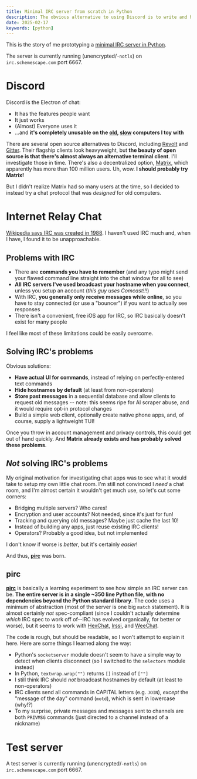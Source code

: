 ```yaml
---
title: Minimal IRC server from scratch in Python
description: The obvious alternative to using Discord is to write and host my own IRC server!
date: 2025-02-17
keywords: [python]
---
```

This is the story of me prototyping a [minimal IRC server in Python](https://github.com/jaredkrinke/pirc).

The server is currently running (unencrypted/`-notls`) on `irc.schemescape.com` port 6667.

# Discord
Discord is the Electron of chat:

* It has the features people want
* It just works
* (Almost) Everyone uses it
* ...and **it's completely unusable on the [old](../programming-languages/minimal-dev-env-4.md), [slow](../programming-languages/minimal-dev-env-3.md) computers I toy with**

There are several open source alternatives to Discord, including [Revolt](https://revolt.chat/) and [Gitter](https://gitter.im/). Their flagship clients look heavyweight, but **the beauty of open source is that there's almost always an alternative terminal client**. I'll investigate those in time. There's also a decentralized option, [Matrix](https://matrix.org/), which apparently has more than 100 million users. Uh, wow. **I should probably try Matrix!**

But I didn't realize Matrix had so many users at the time, so I decided to instead try a chat protocol that was *designed* for old computers.

# Internet Relay Chat
[Wikipedia says IRC was created in 1988](https://en.wikipedia.org/wiki/IRC). I haven't used IRC much and, when I have, I found it to be unapproachable.

## Problems with IRC
* There are **commands you have to remember** (and any typo might send your flawed command line straight into the chat window for all to see)
* **All IRC servers I've used broadcast your hostname when you connect**, unless you setup an account (*this guy uses Comcast!!!*)
* With IRC, **you generally only receive messages while online**, so you have to stay connected (or use a "bouncer") if you want to actually see responses
* There isn't a convenient, free iOS app for IRC, so IRC basically doesn't exist for many people

I feel like most of these limitations could be easily overcome.

## Solving IRC's problems
Obvious solutions:

* **Have actual UI for commands**, instead of relying on perfectly-entered text commands
* **Hide hostnames by default** (at least from non-operators)
* **Store past messages** in a sequential database and allow clients to request old messages -- note: this seems ripe for AI scraper abuse, and it would require opt-in protocol changes
* Build a simple web client, optionally create native phone apps, and, of course, supply a lightweight TUI!

Once you throw in account management and privacy controls, this could get out of hand quickly. And **Matrix already exists and has probably solved these problems**.

## *Not* solving IRC's problems
My original motivation for investigating chat apps was to see what it would take to setup my own little chat room. I'm still not convinced I *need* a chat room, and I'm almost certain it wouldn't get much use, so let's cut some corners:

* Bridging multiple servers? Who cares!
* Encryption and user accounts? Not needed, since it's just for fun!
* Tracking and querying old messages? Maybe just cache the last 10!
* Instead of building any apps, just reuse existing IRC clients!
* Operators? Probably a good idea, but not implemented

I don't know if worse is *better*, but it's certainly *easier*!

And thus, **[pirc](https://github.com/jaredkrinke/pirc)** was born.

## pirc
**[pirc](https://github.com/jaredkrinke/pirc)** is basically a learning experiment to see how simple an IRC server can be. **The entire server is in a single ~350 line Python file, with no dependencies beyond the Python standard library**. The code uses a minimum of abstraction (most of the server is one big `match` statement). It is almost certainly *not* spec-compliant (since I couldn't actually determine *which* IRC spec to work off of--IRC has evolved organically, for better or worse), but it seems to work with [HexChat](https://hexchat.github.io/), [Irssi](https://irssi.org/), and [WeeChat](https://weechat.org/).

The code is rough, but should be readable, so I won't attempt to explain it here. Here are some things I learned along the way:

* Python's `socketserver` module doesn't seem to have a simple way to detect when clients disconnect (so I switched to the `selectors` module instead)
* In Python, `textwrap.wrap("")` returns `[]` instead of `[""]`
* I still think IRC should *not* broadcast hostnames by default (at least to non-operators)
* IRC clients send all commands in CAPITAL letters (e.g. `JOIN`), *except* the "message of the day" command (`motd`), which is sent in lowercase (why!?)
* To my surprise, private messages and messages sent to channels are both `PRIVMSG` commands (just directed to a channel instead of a nickname)

# Test server
A test server is currently running (unencrypted/`-notls`) on `irc.schemescape.com` port 6667.
